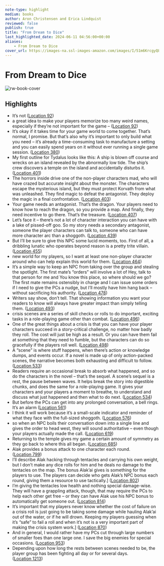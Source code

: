 ```yaml
---
note-type: highlight
medium: books
author: Aron Christensen and Erica Lindquist
reviewed: false
publish: true
title: "From Dream to Dice"
last_highlighted_date: 2024-06-11 04:56:00+00:00
aliases:
    - From Dream to Dice
cover_url: https://images-na.ssl-images-amazon.com/images/I/51m6KrcgyQL._SL200_.jpg
---
```

# From Dream to Dice

![rw-book-cover](https://images-na.ssl-images-amazon.com/images/I/51m6KrcgyQL._SL200_.jpg)

## Highlights
- It’s not ([Location 92](https://readwise.io/to_kindle?action=open&asin=B07K3T2XB4&location=92))
- a great idea to make your players memorize too many weird names, especially if they’re not important for the game – ([Location 92](https://readwise.io/to_kindle?action=open&asin=B07K3T2XB4&location=92))
- It’s okay if it takes time for your game world to come together. That’s normal, I promise. But that’s also why it’s important to only build what you need – it’s already a time-consuming task to manufacture a setting and you can easily spend years on it without ever running a single game session. ([Location 380](https://readwise.io/to_kindle?action=open&asin=B07K3T2XB4&location=380))
- My first outline for Tydalus looks like this: A ship is blown off course and wrecks on an island revealed by the abnormally low tide. The ship’s crew discovers a temple on the island and accidentally disturbs it. ([Location 401](https://readwise.io/to_kindle?action=open&asin=B07K3T2XB4&location=401))
- The horrors inside drive one of the non-player characters mad, who will have crazed but accurate insight about the monster. The characters escape the mysterious island, but they must protect Korvath from what was unleashed. They find magic to defeat the antagonist. They deploy the magic in a final confrontation. ([Location 403](https://readwise.io/to_kindle?action=open&asin=B07K3T2XB4&location=403))
- Your game needs an antagonist. That’s the dragon. Your players need to know how to reach the dragon, so you provide a map. And finally, they need incentive to go there. That’s the treasure. ([Location 407](https://readwise.io/to_kindle?action=open&asin=B07K3T2XB4&location=407))
- Let’s face it – there’s not a lot of character interaction you can have with a lake of pissed-off goo. So my story needs a secondary antagonist, someone the player characters can talk to, someone who can have more character arc than a shoggoth. ([Location 439](https://readwise.io/to_kindle?action=open&asin=B07K3T2XB4&location=439))
- But I’ll be sure to give this NPC some lucid moments, too. First of all, a dribbling lunatic who operates beyond reason is a pretty trite villain. ([Location 455](https://readwise.io/to_kindle?action=open&asin=B07K3T2XB4&location=455))
- new world for my players, so I want at least one non-player character around who can help explain this world for them. ([Location 464](https://readwise.io/to_kindle?action=open&asin=B07K3T2XB4&location=464))
- It’s a simple way to keep an NPC from taking over the group and stealing the spotlight. The first mate’s “orders” will involve a lot of Hey, talk to that person for me and You know this place, so where should we go? The first mate remains ostensibly in charge and I can issue some orders if I need to give the PCs a nudge, but I’ll mostly have him hang back – without sacrificing his authority. ([Location 478](https://readwise.io/to_kindle?action=open&asin=B07K3T2XB4&location=478))
- Writers say show, don’t tell. That showing information you want your readers to know will always have greater impact than simply telling them. ([Location 493](https://readwise.io/to_kindle?action=open&asin=B07K3T2XB4&location=493))
- crisis scenes are a series of skill checks or rolls to do important, exciting tasks in a role-playing game other than combat. ([Location 496](https://readwise.io/to_kindle?action=open&asin=B07K3T2XB4&location=496))
- One of the great things about a crisis is that you can have your player characters succeed in a story-critical challenge, no matter how badly they roll. The cost will just be high as a result. Or you can have them fail at something that they need to fumble, but the characters can do so gracefully if the players roll well. ([Location 498](https://readwise.io/to_kindle?action=open&asin=B07K3T2XB4&location=498))
- A “scene” is where stuff happens, when there’s action or knowledge dumps, and events occur. If a novel is made up of only action-packed scenes, the narrative becomes both exhausting and difficult to follow. ([Location 533](https://readwise.io/to_kindle?action=open&asin=B07K3T2XB4&location=533))
- Readers require an occasional break to absorb what happened, and so do the characters in the novel – that’s the sequel. A scene’s sequel is a rest, the pause between waves. It helps break the story into digestible chunks, and does the same for a role-playing game. It gives your characters and your players a moment to breathe, to understand and discuss what just happened and then what to do next. ([Location 534](https://readwise.io/to_kindle?action=open&asin=B07K3T2XB4&location=534))
- But before the PCs can get into any prolonged conversation, a bell rings. It’s an alarm ([Location 561](https://readwise.io/to_kindle?action=open&asin=B07K3T2XB4&location=561))
- I think it will work because it’s a small-scale indicator and reminder of what they face with the full-sized shoggoth. ([Location 576](https://readwise.io/to_kindle?action=open&asin=B07K3T2XB4&location=576))
- so when an NPC boils their conversation down into a single line and gives the order to head west, they will sound authoritative – even though your players actually made the call. ([Location 619](https://readwise.io/to_kindle?action=open&asin=B07K3T2XB4&location=619))
- Returning to the temple gives my game a certain amount of symmetry as they go back to where this all began. ([Location 685](https://readwise.io/to_kindle?action=open&asin=B07K3T2XB4&location=685))
- Alak provides a bonus attack to one character each round. ([Location 799](https://readwise.io/to_kindle?action=open&asin=B07K3T2XB4&location=799))
- I’ll describe Alak hacking through tentacles and carrying his own weight, but I don’t make any dice rolls for him and he deals no damage to the tentacles on the map. The bonus Alak’ai gives is something for the players to use. The players can decide who gets Alak’s NPC bonus each round, giving them a resource to use tactically.] ([Location 802](https://readwise.io/to_kindle?action=open&asin=B07K3T2XB4&location=802))
- I’m giving the tentacles low health and nothing special damage-wise. They will have a grappling attack, though, that may require the PCs to help each other get free – or they can have Alak use his NPC bonus to automatically get someone out. ([Location 814](https://readwise.io/to_kindle?action=open&asin=B07K3T2XB4&location=814))
- It’s important that my players never know whether the cost of failure on a crisis roll is just going to be taking some damage while hauling Alak’ai out of the water, or if he will drown. Keeping my players guessing when it’s “safe” to fail a roll and when it’s not is a very important part of making the crisis system work.] ([Location 870](https://readwise.io/to_kindle?action=open&asin=B07K3T2XB4&location=870))
- And in general, I would rather have my PCs cut through large numbers of smaller foes than one large one. I save the big enemies for special occasions. ([Location 953](https://readwise.io/to_kindle?action=open&asin=B07K3T2XB4&location=953))
- Depending upon how long the rests between scenes needed to be, the player group has been fighting all day or for several days. ([Location 1213](https://readwise.io/to_kindle?action=open&asin=B07K3T2XB4&location=1213))
